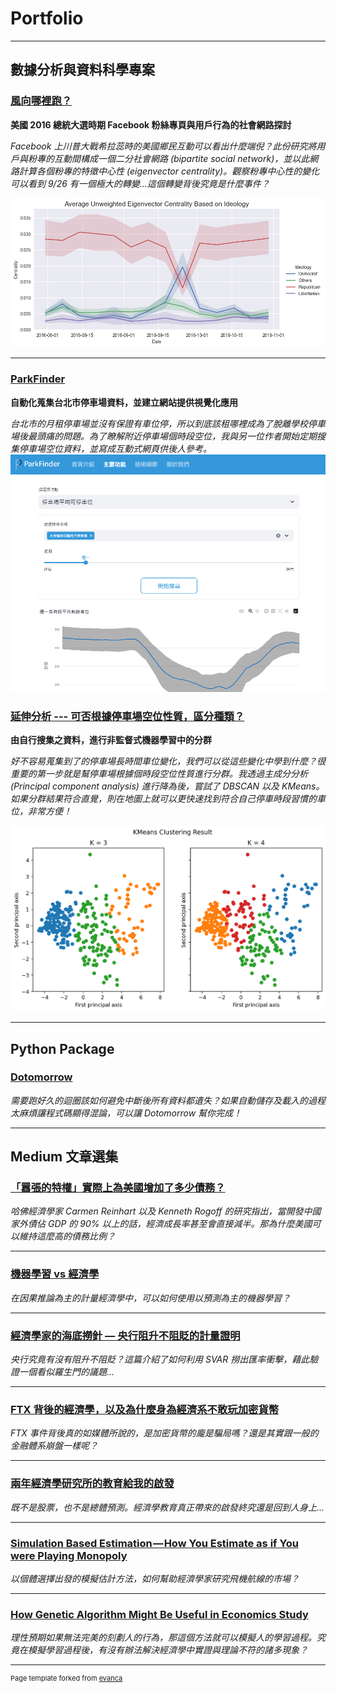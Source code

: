 # Portfolio

<style>
  section img{
    margin-top: 30px;
    display: block;
    max-width: 90%;
  }
</style>


---

## 數據分析與資料科學專案

### [風向哪裡跑？](/Projects/US%20Election%202016.html)

**美國 2016 總統大選時期 Facebook 粉絲專頁與用戶行為的社會網路探討**

*Facebook 上川普大戰希拉蕊時的美國鄉民互動可以看出什麼端倪？此份研究將用戶與粉專的互動間構成一個二分社會網路 (bipartite social network)，並以此網路計算各個粉專的特徵中心性 (eigenvector centrality)。觀察粉專中心性的變化可以看到 9/26 有一個極大的轉變...這個轉變背後究竟是什麼事件？*

<img src="images/us_election_banner.png"/>

---
### [ParkFinder](https://parkfinder.streamlit.app/)

**自動化蒐集台北市停車場資料，並建立網站提供視覺化應用**

*台北市的月租停車場並沒有保證有車位停，所以到底該租哪裡成為了脫離學校停車場後最頭痛的問題。為了瞭解附近停車場個時段空位，我與另一位作者開始定期搜集停車場空位資料，並寫成互動式網頁供後人參考。*
<img src="images/demo_web.png"/>

### [延伸分析 --- 可否根據停車場空位性質，區分種類？](/Projects/classify_park.html)

**由自行搜集之資料，進行非監督式機器學習中的分群**

*好不容易蒐集到了的停車場長時間車位變化，我們可以從這些變化中學到什麼？很重要的第一步就是幫停車場根據個時段空位性質進行分群。我透過主成分分析 (Principal component analysis) 進行降為後，嘗試了 DBSCAN 以及 KMeans。如果分群結果符合直覺，則在地圖上就可以更快速找到符合自己停車時段習慣的車位，非常方便！*

<img src="images/parking_cluster_demo.png">
    
---

## Python Package

### [Dotomorrow](https://github.com/teddy21019/dotomorrow)

*需要跑好久的迴圈該如何避免中斷後所有資料都遺失？如果自動儲存及載入的過程太麻煩讓程式碼顯得混論，可以讓 Dotomorrow 幫你完成！*

---

## Medium 文章選集

### [「囂張的特權」實際上為美國增加了多少債務？](https://ted21019.medium.com/%E5%9B%82%E5%BC%B5%E7%9A%84%E7%89%B9%E6%AC%8A-%E5%AF%A6%E9%9A%9B%E4%B8%8A%E7%82%BA%E7%BE%8E%E5%9C%8B%E5%A2%9E%E5%8A%A0%E4%BA%86%E5%A4%9A%E5%B0%91%E5%82%B5%E5%8B%99-c01b350b501d)

*哈佛經濟學家 Carmen Reinhart 以及 Kenneth Rogoff 的研究指出，當開發中國家外債佔 GDP 的 90% 以上的話，經濟成長率甚至會直接減半。那為什麼美國可以維持這麼高的債務比例？*

---

### [機器學習 vs 經濟學](https://medium.com/@ted21019/機器學習-vs-經濟學-3ec7068556cc)

*在因果推論為主的計量經濟學中，可以如何使用以預測為主的機器學習？*

---
### [經濟學家的海底撈針 — 央行阻升不阻貶的計量證明](https://ted21019.medium.com/經濟學家的海底撈針-央行阻升不阻貶的計量證明-e16eda02942d)

*央行究竟有沒有阻升不阻貶？這篇介紹了如何利用 SVAR 撈出匯率衝擊，藉此驗證一個看似羅生門的議題...*

---
### [FTX 背後的經濟學，以及為什麼身為經濟系不敢玩加密貨幣](https://medium.com/@ted21019/ftx-背後的經濟學-以及為什麼身為經濟系不敢玩加密貨幣-7bbed86d496f)

*FTX 事件背後真的如媒體所說的，是加密貨幣的龐是騙局嗎？還是其實跟一般的金融體系崩盤一樣呢？*

---
### [兩年經濟學研究所的教育給我的啟發](https://medium.com/@ted21019/兩年經濟學研究所的教育給我的啟發-441cf10f277a)

*既不是股票，也不是總體預測。經濟學教育真正帶來的啟發終究還是回到人身上...*

---
### [Simulation Based Estimation — How You Estimate as if You were Playing Monopoly](https://medium.com/@ted21019/simulation-based-estimation-how-you-estimate-as-if-you-were-playing-monopoly-bcfc6f3aba65)

*以個體選擇出發的模擬估計方法，如何幫助經濟學家研究飛機航線的市場？*

---
### [How Genetic Algorithm Might Be Useful in Economics Study](https://medium.com/@ted21019/how-genetic-algorithm-might-be-useful-in-economics-study-25f761a3446a)

*理性預期如果無法完美的刻劃人的行為，那這個方法就可以模擬人的學習過程。究竟在模擬學習過程後，有沒有辦法解決經濟學中實證與理論不符的諸多現象？*

---

<p style="font-size:11px">Page template forked from <a href="https://github.com/evanca/quick-portfolio">evanca</a></p>
<!-- Remove above link if you don't want to attibute -->
